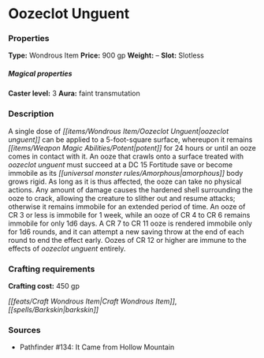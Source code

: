 ﻿---
Title: "Oozeclot Unguent"
Type: "Wondrous Item"
Price: "900 gp"
Weight: "–"
Slot: "Slotless"
Caster level: "3"
Aura: "faint transmutation"
Description: |
  "A single dose of _oozeclot unguent_ can be applied to a 5-foot-square surface, whereupon it remains potent for 24 hours or until an ooze comes in contact with it. An ooze that crawls onto a surface treated with _oozeclot unguent_ must succeed at a DC 15 Fortitude save or become immobile as its amorphous body grows rigid. As long as it is thus affected, the ooze can take no physical actions. Any amount of damage causes the hardened shell surrounding the ooze to crack, allowing the creature to slither out and resume attacks; otherwise it remains immobile for an extended period of time. An ooze of CR 3 or less is immobile for 1 week, while an ooze of CR 4 to CR 6 remains immobile for only 1d6 days. A CR 7 to CR 11 ooze is rendered immobile only for 1d6 rounds, and it can attempt a new saving throw at the end of each round to end the effect early. Oozes of CR 12 or higher are immune to the effects of _oozeclot unguent_ entirely."
Crafting cost: "450 gp"
Sources: "['Pathfinder #134: It Came from Hollow Mountain']"
---

# Oozeclot Unguent

### Properties

**Type:** Wondrous Item **Price:** 900 gp **Weight:** – **Slot:** Slotless

##### Magical properties

**Caster level:** 3 **Aura:** faint transmutation

### Description

A single dose of _[[items/Wondrous Item/Oozeclot Unguent|oozeclot unguent]]_ can be applied to a 5-foot-square surface, whereupon it remains _[[items/Weapon Magic Abilities/Potent|potent]]_ for 24 hours or until an ooze comes in contact with it. An ooze that crawls onto a surface treated with _oozeclot unguent_ must succeed at a DC 15 Fortitude save or become immobile as its _[[universal monster rules/Amorphous|amorphous]]_ body grows rigid. As long as it is thus affected, the ooze can take no physical actions. Any amount of damage causes the hardened shell surrounding the ooze to crack, allowing the creature to slither out and resume attacks; otherwise it remains immobile for an extended period of time. An ooze of CR 3 or less is immobile for 1 week, while an ooze of CR 4 to CR 6 remains immobile for only 1d6 days. A CR 7 to CR 11 ooze is rendered immobile only for 1d6 rounds, and it can attempt a new saving throw at the end of each round to end the effect early. Oozes of CR 12 or higher are immune to the effects of _oozeclot unguent_ entirely.

### Crafting requirements

**Crafting cost:** 450 gp

_[[feats/Craft Wondrous Item|Craft Wondrous Item]]_, _[[spells/Barkskin|barkskin]]_

### Sources

* Pathfinder #134: It Came from Hollow Mountain